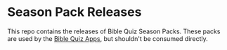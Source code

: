# Season Pack Releases

This repo contains the releases of Bible Quiz Season Packs. These packs are used by the [Bible Quiz Apps](https://biblequiz.com/apps), but shouldn't be consumed directly.